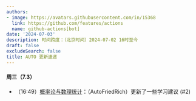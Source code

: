 ```yaml
---
authors:
- image: https://avatars.githubusercontent.com/in/15368
  link: https://github.com/features/actions
  name: github-actions[bot]
date: '2024-07-03'
description: 时间跨度：（北京时间）2024-07-02 16时至今
draft: false
excludeSearch: false
title: AUTO 更新速递
---
```


#### 周三（7.3）

- （16:49）[概率论与数理统计](https://github.com/HITSZ-OpenAuto/MATH1004)：（AutoFriedRich）更新了一些学习建议 (#2)

